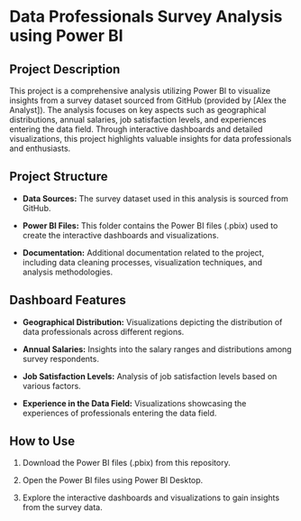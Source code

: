 # Data Professionals Survey Analysis using Power BI



## Project Description

This project is a comprehensive analysis utilizing Power BI to visualize insights from a survey dataset sourced from GitHub (provided by [Alex the Analyst]). 
The analysis focuses on key aspects such as geographical distributions, annual salaries, job satisfaction levels, and experiences entering the data field. Through interactive dashboards and detailed visualizations, this project highlights valuable insights for data professionals and enthusiasts.


## Project Structure

- **Data Sources:** The survey dataset used in this analysis is sourced from GitHub.

- **Power BI Files:** This folder contains the Power BI files (.pbix) used to create the interactive dashboards and visualizations.

- **Documentation:** Additional documentation related to the project, including data cleaning processes, visualization techniques, and analysis methodologies.


## Dashboard Features

- **Geographical Distribution:** Visualizations depicting the distribution of data professionals across different regions.

- **Annual Salaries:** Insights into the salary ranges and distributions among survey respondents.

- **Job Satisfaction Levels:** Analysis of job satisfaction levels based on various factors.

- **Experience in the Data Field:** Visualizations showcasing the experiences of professionals entering the data field.

## How to Use

1. Download the Power BI files (.pbix) from this repository.

2. Open the Power BI files using Power BI Desktop.

3. Explore the interactive dashboards and visualizations to gain insights from the survey data.
